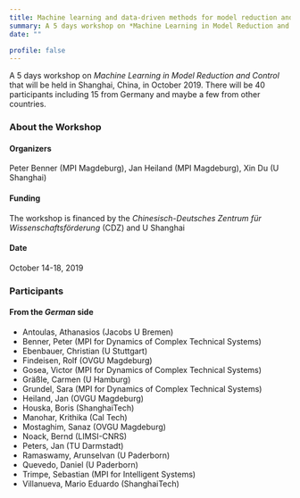 ```yaml
---
title: Machine learning and data-driven methods for model reduction and control
summary: A 5 days workshop on *Machine Learning in Model Reduction and Control* that will be held in Shanghai, China, on October 14-18 (2019). There will be 40 participants including 15 from Germany and maybe a few from other countries.
date: ""

profile: false
---
```


A 5 days workshop on *Machine Learning in Model Reduction and Control* that will be held in Shanghai, China, in October 2019. There will be 40 participants including 15 from Germany and maybe a few from other countries.

### About the Workshop

#### Organizers
Peter Benner (MPI Magdeburg), Jan Heiland (MPI Magdeburg), Xin Du (U Shanghai)
#### Funding
The workshop is financed by the *Chinesisch-Deutsches Zentrum f&uuml;r Wissenschaftsf&ouml;rderung* (CDZ) and U Shanghai
#### Date
October 14-18, 2019

### Participants
#### From the *German* side

* Antoulas, Athanasios (Jacobs U Bremen)
* Benner, Peter (MPI for Dynamics of Complex Technical Systems)
* Ebenbauer, Christian (U Stuttgart)
* Findeisen, Rolf (OVGU Magdeburg)
* Gosea, Victor (MPI for Dynamics of Complex Technical Systems)
* Gräßle, Carmen (U Hamburg)
* Grundel, Sara (MPI for Dynamics of Complex Technical Systems)
* Heiland, Jan (OVGU Magdeburg)
* Houska, Boris (ShanghaiTech)
* Manohar, Krithika (Cal Tech)
* Mostaghim, Sanaz (OVGU Magdeburg)
* Noack, Bernd (LIMSI-CNRS)
* Peters, Jan (TU Darmstadt)
* Ramaswamy, Arunselvan (U Paderborn)
* Quevedo, Daniel (U Paderborn)
* Trimpe, Sebastian (MPI for Intelligent Systems)
* Villanueva, Mario Eduardo (ShanghaiTech)
